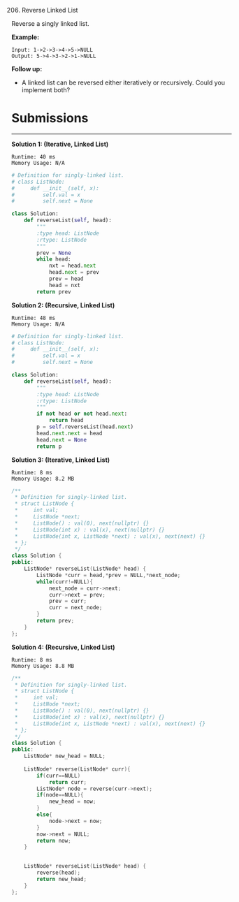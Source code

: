 206. Reverse Linked List

Reverse a singly linked list.

**Example:**
```
Input: 1->2->3->4->5->NULL
Output: 5->4->3->2->1->NULL
```
**Follow up:**

* A linked list can be reversed either iteratively or recursively. Could you implement both?

# Submissions
---
**Solution 1: (Iterative, Linked List)**
```
Runtime: 40 ms
Memory Usage: N/A
```
```python
# Definition for singly-linked list.
# class ListNode:
#     def __init__(self, x):
#         self.val = x
#         self.next = None

class Solution:
    def reverseList(self, head):
        """
        :type head: ListNode
        :rtype: ListNode
        """
        prev = None
        while head:
            nxt = head.next
            head.next = prev
            prev = head
            head = nxt
        return prev
```

**Solution 2: (Recursive, Linked List)**
```
Runtime: 48 ms
Memory Usage: N/A
```
```python
# Definition for singly-linked list.
# class ListNode:
#     def __init__(self, x):
#         self.val = x
#         self.next = None

class Solution:
    def reverseList(self, head):
        """
        :type head: ListNode
        :rtype: ListNode
        """
        if not head or not head.next:
            return head
        p = self.reverseList(head.next)
        head.next.next = head
        head.next = None
        return p
```

**Solution 3: (Iterative, Linked List)**
```
Runtime: 8 ms
Memory Usage: 8.2 MB
```
```c++
/**
 * Definition for singly-linked list.
 * struct ListNode {
 *     int val;
 *     ListNode *next;
 *     ListNode() : val(0), next(nullptr) {}
 *     ListNode(int x) : val(x), next(nullptr) {}
 *     ListNode(int x, ListNode *next) : val(x), next(next) {}
 * };
 */
class Solution {
public:
    ListNode* reverseList(ListNode* head) {
        ListNode *curr = head,*prev = NULL,*next_node;
        while(curr!=NULL){
            next_node = curr->next;
            curr->next = prev;
            prev = curr;
            curr = next_node;
        }
        return prev;
    }
};
```
**Solution 4: (Recursive, Linked List)**
```
Runtime: 8 ms
Memory Usage: 8.8 MB
```
```c++
/**
 * Definition for singly-linked list.
 * struct ListNode {
 *     int val;
 *     ListNode *next;
 *     ListNode() : val(0), next(nullptr) {}
 *     ListNode(int x) : val(x), next(nullptr) {}
 *     ListNode(int x, ListNode *next) : val(x), next(next) {}
 * };
 */
class Solution {
public:
    ListNode* new_head = NULL;
    
    ListNode* reverse(ListNode* curr){
        if(curr==NULL)
            return curr;
        ListNode* node = reverse(curr->next);
        if(node==NULL){
            new_head = now;
        }
        else{
            node->next = now;
        }
        now->next = NULL;
        return now;
    }

    
    ListNode* reverseList(ListNode* head) {
        reverse(head);
        return new_head;
    }
};
```
